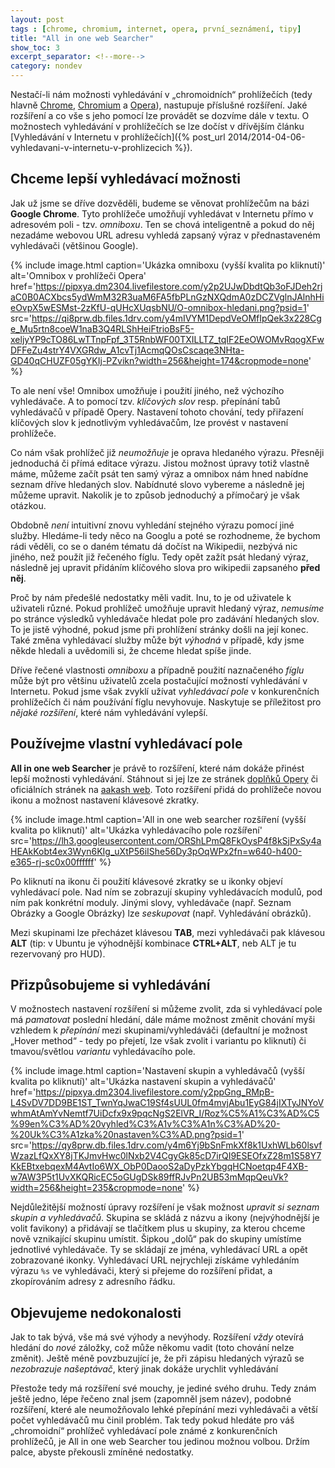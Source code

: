 ```yaml
---
layout: post
tags : [chrome, chromium, internet, opera, první_seznámení, tipy]
title: "All in one web Searcher"
show_toc: 3
excerpt_separator: <!--more-->
category: nondev
---
```


Nestačí-li nám možnosti vyhledávání v „chromoidních“ prohlížečích (tedy hlavně [Chrome](/tag/chrome "Entries tagged with: Chrome"), [Chromium](/tag/chromium "Entries tagged with: Chromium") a [Opera](/tag/opera "Entries tagged with: Opera")), nastupuje příslušné rozšíření. Jaké rozšíření a co vše s jeho pomocí lze provádět se dozvíme dále v textu. O možnostech vyhledávání v prohlížečích se lze dočíst v dřívějším článku [Vyhledávání v Internetu v prohlížečích]({% post_url 2014/2014-04-06-vyhledavani-v-internetu-v-prohlizecich %}).

<!--more-->

## Chceme lepší vyhledávací možnosti

Jak už jsme se dříve dozvěděli, budeme se věnovat prohlížečům na bázi **Google Chrome**. Tyto prohlížeče umožňují vyhledávat v Internetu přímo v adresovém poli - tzv. _omniboxu_. Ten se chová inteligentně a pokud do něj nezadáme webovou URL adresu vyhledá zapsaný výraz v přednastaveném vyhledávači (většinou Google).

{% include image.html
    caption='Ukázka omniboxu (vyšší kvalita po kliknutí)'
    alt='Omnibox v prohlížeči Opera'
    href='https://pipxya.dm2304.livefilestore.com/y2p2UJwDbdtQb3oFJDeh2rjaC0B0ACXbcs5ydWmM32R3uaM6FA5fbPLnGzNXQdmA0zDCZVglnJAlnhHieOvpX5wESMst-2zKfU-qUHcXUqsbNU/O-omnibox-hledani.png?psid=1'
    src='https://qi8prw.db.files.1drv.com/y4mIVYM1DepdVeOMfIpQek3x228Cge_Mu5rtn8coeW1naB3Q4RLShHeiFtrioBsF5-xeljyYP9cTO86LwTTnpFpf_3T5RnbWF00TXILLTZ_tqIF2EeOWOMvRqogXFwDFFeZu4strY4VXGRdw_A1cvTj1AcmqQOsCscaqe3NHta-GD40qCHUZF05gYKIj-PZvikn?width=256&height=174&cropmode=none'
%}

To ale není vše! Omnibox umožňuje i použití jiného, než výchozího vyhledávače. A to pomocí tzv. _klíčových slov_ resp. přepínání tabů vyhledávačů v případě Opery. Nastavení tohoto chování, tedy přiřazení klíčových slov k jednotlivým vyhledávačům, lze provést v nastavení prohlížeče.

Co nám však prohlížeč již _neumožňuje_ je oprava hledaného výrazu. Přesněji jednoduchá či přímá editace výrazu. Jistou možnost úpravy totiž vlastně máme, můžeme začít psát ten samý výraz a omnibox nám hned nabídne seznam dříve hledaných slov. Nabídnuté slovo vybereme a následně jej můžeme upravit. Nakolik je to způsob jednoduchý a přímočarý je však otázkou.

Obdobně _není_ intuitivní znovu vyhledání stejného výrazu pomocí jiné služby. Hledáme-li tedy něco na Googlu a poté se rozhodneme, že bychom rádi věděli, co se o daném tématu dá dočíst na Wikipedii, nezbývá nic jiného, než použít již řečeného fíglu. Tedy opět zažít psát hledaný výraz, následně jej upravit přidáním klíčového slova pro wikipedii zapsaného **před něj**.

Proč by nám předešlé nedostatky měli vadit. Inu, to je od uživatele k uživateli různé. Pokud prohlížeč umožňuje upravit hledaný výraz, _nemusíme_ po stránce výsledků vyhledávače hledat pole pro zadávání hledaných slov. To je jistě výhodné, pokud jsme při prohlížení stránky došli na její konec. Také změna vyhledávací služby může být _výhodná_ v případě, kdy jsme někde hledali a uvědomili si, že chceme hledat spíše jinde.

Dříve řečené vlastnosti _omniboxu_ a případně použití naznačeného _fíglu_ může být pro většinu uživatelů zcela postačující možností vyhledávání v Internetu. Pokud jsme však zvyklí užívat _vyhledávací pole_ v konkurenčních prohlížečích či nám používání fíglu nevyhovuje. Naskytuje se příležitost pro _nějaké rozšíření_, které nám vyhledávání vylepší.

## Používejme vlastní vyhledávací pole

**All in one web Searcher** je právě to rozšíření, které nám dokáže přinést lepší možnosti vyhledávání. Stáhnout si jej lze ze stránek [doplňků Opery](https://addons.opera.com/cs/extensions/details/all-in-one-web-searcher/?display=en "Stránka doplňku All in one web Searcher pro prohlížeč Opera") či oficiálních stránek na [aakash web](http://www.aakashweb.com/browsers/all-in-one-web-searcher/ "Oficiální stránky rozšíření All in one web Searcher"). Toto rozšíření přidá do prohlížeče novou ikonu a možnost nastavení klávesové zkratky.

{% include image.html
    caption='All in one web searcher‎ rozšíření (vyšší kvalita po kliknutí)'
    alt='Ukázka vyhledávacího pole rozšíření'
    src='https://lh3.googleusercontent.com/ORShLPmQ8FkOysP4f8kSjPxSy4aHEAkKobt4ex3Wyn6KIg_uXtP56iIShe56Dy3pOqWPx2fn=w640-h400-e365-rj-sc0x00ffffff'
%}

Po kliknutí na ikonu či použití klávesové zkratky se u ikonky objeví vyhledávací pole. Nad ním se zobrazují skupiny vyhledávacích modulů, pod ním pak konkrétní moduly. Jinými slovy, vyhledávače (např. Seznam Obrázky a Google Obrázky) lze _seskupovat_ (např. Vyhledávání obrázků).

Mezi skupinami lze přecházet klávesou **TAB**, mezi vyhledávači pak klávesou **ALT** (tip: v Ubuntu je výhodnější kombinace **CTRL+ALT**, neb ALT je tu rezervovaný pro HUD).

## Přizpůsobujeme si vyhledávání

V možnostech nastavení rozšíření si můžeme zvolit, zda si vyhledávací pole má _pamatovat_ poslední hledání, dále máme možnost změnit chování myši vzhledem k _přepínání_ mezi skupinami/vyhledáváči (defaultní je možnost „Hover method“ - tedy po přejetí, lze však zvolit i variantu po kliknutí) či tmavou/světlou _variantu_ vyhledávacího pole.

{% include image.html
    caption='Nastavení skupin a vyhledávačů (vyšší kvalita po kliknutí)'
    alt='Ukázka nastavení skupin a vyhledávačů'
    href='https://pipxya.dm2304.livefilestore.com/y2ppGng_RMpB-L4SvDV7DD9BE1ST_TwnYqJwaC19Sf4sUUL0fm4mvjAbu1EyG84jIXTyJNYoVwhmAtAmYvNemtf7UiDcfx9x9pqcNgS2ElVR_I/Roz%C5%A1%C3%AD%C5%99en%C3%AD%20vyhled%C3%A1v%C3%A1n%C3%AD%20-%20Uk%C3%A1zka%20nastaven%C3%AD.png?psid=1'
    src='https://qy8prw.db.files.1drv.com/y4m6Yj9bSnFmkXf8k1UxhWLb60lsvfWzazLfQxXY8jTKJmvHwc0lNxb2V4CgyGk85cD7irQI9ESEOfxZ28m1S58Y7KkEBtxebqexM4AvtIo6WX_ObP0DaooS2aDyPzkYbgqHCNoetqp4F4XB-w7AW3P5t1UvXKQRicEC5oGUgDSk89ffRJvPn2UB53mMqpQeuVk?width=256&height=235&cropmode=none'
%}

Nejdůležitější možností úpravy rozšíření je však možnost _upravit si seznam skupin a vyhledávačů_. Skupina se skládá z názvu a ikony (nejvýhodnější je volit favikony) a přidávají se tlačítkem plus u skupiny, za kterou chceme nově vznikající skupinu umístit. Šipkou „dolů“ pak do skupiny umístíme jednotlivé vyhledávače. Ty se skládají ze jména, vyhledávací URL a opět zobrazované ikonky. Vyhledávací URL nejrychleji získáme vyhledáním výrazu `%s` ve vyhledávači, který si přejeme do rozšíření přidat, a zkopírováním adresy z adresního řádku.

## Objevujeme nedokonalosti

Jak to tak bývá, vše má své výhody a nevýhody. Rozšíření _vždy_ otevírá hledání do _nové_ záložky, což může někomu vadit (toto chování nelze změnit). Ještě méně povzbuzující je, že při zápisu hledaných výrazů se _nezobrazuje našeptávač_, který jinak dokáže urychlit vyhledávání

Přestože tedy má rozšíření své mouchy, je jediné svého druhu. Tedy znám ještě jedno, lépe řečeno znal jsem (zapomněl jsem název), podobné rozšíření, které ale neumožňovalo lehké přepínání mezi vyhledávači a větší počet vyhledávačů mu činil problém. Tak tedy pokud hledáte pro váš „chromoidní“ prohlížeč vyhledávací pole známé z konkurenčních prohlížečů, je All in one web Searcher tou jedinou možnou volbou. Držím palce, abyste překousli zmíněné nedostatky.